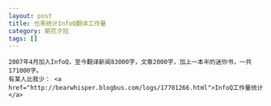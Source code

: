 ```yaml
---
layout: post
title: 也来统计InfoQ翻译工作量
category: 朝花夕拾
tags: []
---
```


	2007年4月加入InfoQ，至今翻译新闻83000字，文章2000字，加上一本半的迷你书，一共171000字。
	有某人比我少： <a href="http://bearwhisper.blogbus.com/logs/17701266.html">InfoQ工作量统计</a>
